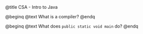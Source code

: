 @title CSA - Intro to Java

@beginq
@text What is a compiler?
@endq

@beginq
@text What does `public static void main` do?
@endq
